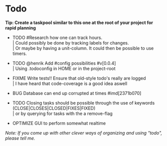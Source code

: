 # Todo


__Tip: Create a taskpool similar to this one at the root of your project for rapid planning__


*	TODO #Research how one can track hours.  
  | Could possibly be done by tracking labels for changes.  
  | Or maybe by having a unit-column. It could then be possible to use timers.  

*	TODO @henrik Add #config possibilities #v[0.0.4]  
  | Using .todoconfig in HOME or in the project-root  

* FIXME Write tests!! Ensure that old-style todo's really are logged  
  | I have heard that code-coverage is a good idea aswell  

* BUG Database can end up corrupted at times #imd[2371b070]  

*	TODO Closing tasks should be possible through the use of keywords (CLOSE|CLOSES|CLOSED|FIXES|FIXED)  
	| or by querying for tasks with the a remove-flag  

* OPTIMIZE GUI to perform somewhat realtime  


_Note: If you come up with other clever ways of organizing and using "todo", please tell me._
